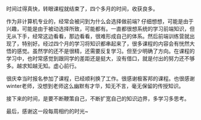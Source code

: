 时间过得真快，转眼课程就结束了，四个多月的时间，收获良多。

作为非计算机专业的，经常会被问到为什么会选择做前端? 仔细想想，可能是由于兴趣，可能是由于被动选择所致，可能都有。一直都很想系统的学习前端知识，但无从下手，经常这边看看，那边看看，很难形成自己的体系。然后前端训练营就出现了，特别好。经过四个月的学习将知识都串起来了，很多课程的内容会有恍然大悟的感觉。虽然学的还不是很精，还需要反复学习。但至少明确了方向。在课程的学习中，也时常感觉到跟同学的差距还是挺大，没有借口，就是付出的努力还不够多。越求知越无知。虚心前行。

很庆幸当时报名参加了课程，已经顺利换了工作。很感谢极客邦的课程。也很感谢winter老师，没想到老师这么幽默有才华，知无不言，毫无保留的传授知识。

接下来的时间，是要不断鞭策自己，不断扩宽自己的知识边界，多学习多思考。

最后，感谢这一段每周相约的时光~
